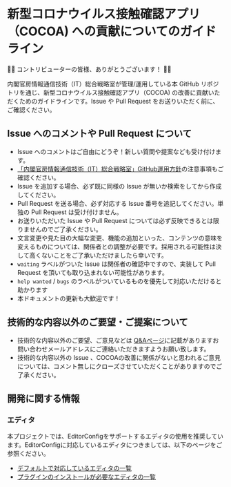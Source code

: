 # 新型コロナウイルス接触確認アプリ（COCOA) への貢献についてのガイドライン

:raised_hands::tada: コントリビューターの皆様、ありがとうございます！ :tada::raised_hands:

内閣官房情報通信技術（IT）総合戦略室が管理/運用している本 GitHub リポジトリを通じ、新型コロナウイルス接触確認アプリ（COCOA) の改善に貢献いただくためのガイドラインです。Issue や Pull Request をお送りいただく前に、ご確認ください。

## Issue へのコメントや Pull Request について

* Issue へのコメントはご自由にどうぞ！新しい質問や提案なども受け付けます。
* [「内閣官房情報通信技術（IT）総合戦略室」GitHub運用方針](OPERATION_POLICY.md)の注意事項もご確認ください。
* Issue を追加する場合、必ず既に同様の Issue が無いか検索をしてから作成してください。
* Pull Request を送る場合、必ず対応する Issue 番号を追記してください。単独の Pull Request は受け付けません。
* お送りいただいた Issue や Pull Request については必ず反映できるとは限りませんのでご了承ください。
* 文言変更や見た目の大幅な変更、機能の追加といった、コンテンツの意味を変えるものについては、関係者との調整が必要です。採用される可能性は決して高くないことをご了承いただけましたら幸いです。
* `waiting` ラベルがついた Issue は関係者の確認中ですので、実装して Pull Request を頂いても取り込まれない可能性があります。
* `help wanted` / `bugs` のラベルがついているものを優先して対応いただけると助かります
* 本ドキュメントの更新も大歓迎です！

## 技術的な内容以外のご要望・ご提案について

* 技術的な内容以外のご要望、ご意見などは [Q&Aページ](https://www.mhlw.go.jp/stf/seisakunitsuite/bunya/kenkou_iryou/covid19_qa_kanrenkigyou_00009.html#Q8-1)に記載がありますお問い合わせメールアドレスにご連絡いただきますようお願い致します。
* 技術的な内容以外の Issue 、COCOAの改善に関係がないと思われるご意見については、コメント無しにクローズさせていただくことがありますのでご了承ください。

## 開発に関する情報

### エディタ

本プロジェクトでは、EditorConfigをサポートするエディタの使用を推奨しています。EditorConfigに対応しているエディタにつきましては、以下のページをご参照ください。

* [デフォルトで対応しているエディタの一覧](https://editorconfig.org/#pre-installed)
* [プラグインのインストールが必要なエディタの一覧](https://editorconfig.org/#download)
